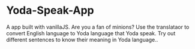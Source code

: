 # Yoda-Speak-App
 A app built with vanillaJS. Are you a fan of minions? Use the translataor to convert English language to Yoda language that Yoda speak. Try out different sentences to know their meaning in Yoda language..
